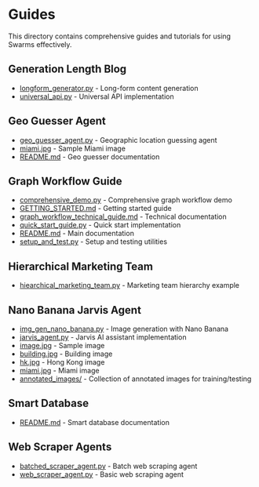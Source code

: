# Guides

This directory contains comprehensive guides and tutorials for using Swarms effectively.

## Generation Length Blog
- [longform_generator.py](generation_length_blog/longform_generator.py) - Long-form content generation
- [universal_api.py](generation_length_blog/universal_api.py) - Universal API implementation

## Geo Guesser Agent
- [geo_guesser_agent.py](geo_guesser_agent/geo_guesser_agent.py) - Geographic location guessing agent
- [miami.jpg](geo_guesser_agent/miami.jpg) - Sample Miami image
- [README.md](geo_guesser_agent/README.md) - Geo guesser documentation

## Graph Workflow Guide
- [comprehensive_demo.py](graphworkflow_guide/comprehensive_demo.py) - Comprehensive graph workflow demo
- [GETTING_STARTED.md](graphworkflow_guide/GETTING_STARTED.md) - Getting started guide
- [graph_workflow_technical_guide.md](graphworkflow_guide/graph_workflow_technical_guide.md) - Technical documentation
- [quick_start_guide.py](graphworkflow_guide/quick_start_guide.py) - Quick start implementation
- [README.md](graphworkflow_guide/README.md) - Main documentation
- [setup_and_test.py](graphworkflow_guide/setup_and_test.py) - Setup and testing utilities

## Hierarchical Marketing Team
- [hiearchical_marketing_team.py](hiearchical_marketing_team.py) - Marketing team hierarchy example

## Nano Banana Jarvis Agent
- [img_gen_nano_banana.py](nano_banana_jarvis_agent/img_gen_nano_banana.py) - Image generation with Nano Banana
- [jarvis_agent.py](nano_banana_jarvis_agent/jarvis_agent.py) - Jarvis AI assistant implementation
- [image.jpg](nano_banana_jarvis_agent/image.jpg) - Sample image
- [building.jpg](nano_banana_jarvis_agent/building.jpg) - Building image
- [hk.jpg](nano_banana_jarvis_agent/hk.jpg) - Hong Kong image
- [miami.jpg](nano_banana_jarvis_agent/miami.jpg) - Miami image
- [annotated_images/](nano_banana_jarvis_agent/annotated_images/) - Collection of annotated images for training/testing

## Smart Database
- [README.md](smart_database/README.md) - Smart database documentation

## Web Scraper Agents
- [batched_scraper_agent.py](web_scraper_agents/batched_scraper_agent.py) - Batch web scraping agent
- [web_scraper_agent.py](web_scraper_agents/web_scraper_agent.py) - Basic web scraping agent
